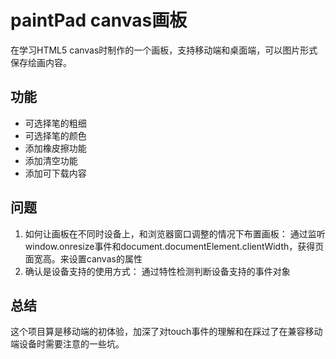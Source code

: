 # paintPad canvas画板

在学习HTML5 canvas时制作的一个画板，支持移动端和桌面端，可以图片形式保存绘画内容。

## 功能
 - 可选择笔的粗细
 - 可选择笔的颜色
 - 添加橡皮擦功能
 - 添加清空功能
 - 添加可下载内容

 ## 问题
1. 如何让画板在不同时设备上，和浏览器窗口调整的情况下布置画板：
通过监听window.onresize事件和document.documentElement.clientWidth，获得页面宽高。来设置canvas的属性
2. 确认是设备支持的使用方式：
通过特性检测判断设备支持的事件对象

## 总结
这个项目算是移动端的初体验，加深了对touch事件的理解和在踩过了在兼容移动端设备时需要注意的一些坑。
